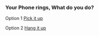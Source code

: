 <h3> Your Phone rings, What do you do? <br> </h3>

<p> Option 1 <a href="../choose-your-own-adventure/restoffolder/pickup.md"> Pick it up </a> <p>
<p> Option 2 <a href="hangup.md"> Hang it up </a> <p>


